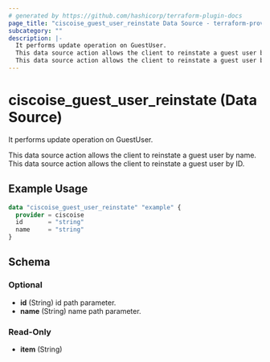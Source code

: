 ```yaml
---
# generated by https://github.com/hashicorp/terraform-plugin-docs
page_title: "ciscoise_guest_user_reinstate Data Source - terraform-provider-ciscoise"
subcategory: ""
description: |-
  It performs update operation on GuestUser.
  This data source action allows the client to reinstate a guest user by name.
  This data source action allows the client to reinstate a guest user by ID.
---
```


# ciscoise_guest_user_reinstate (Data Source)

It performs update operation on GuestUser.

This data source action allows the client to reinstate a guest user by name.
This data source action allows the client to reinstate a guest user by ID.

## Example Usage

```terraform
data "ciscoise_guest_user_reinstate" "example" {
  provider = ciscoise
  id       = "string"
  name     = "string"
}
```

<!-- schema generated by tfplugindocs -->
## Schema

### Optional

- **id** (String) id path parameter.
- **name** (String) name path parameter.

### Read-Only

- **item** (String)


